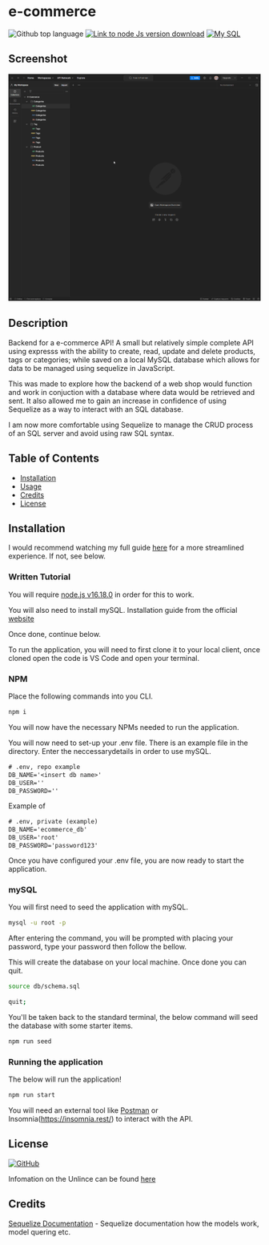 # e-commerce

![Github top language](https://img.shields.io/github/languages/top/JackStockwell/e-commerce)
[![Link to node Js version download](https://img.shields.io/badge/node-v16.18.0-green)](https://nodejs.org/download/release/latest-v16.x/)
[![My SQL](https://img.shields.io/badge/dynamic/json?url=https%3A%2F%2Fraw.githubusercontent.com%2FJackStockwell%2Femployee-tracker%2Fmain%2Fpackage.json&query=%24.dependencies.mysql&label=mySQL)
](https://www.npmjs.com/package/mysql)


## Screenshot

![GIF of the app being used on Postman](./misc/assets/GET_requests.gif)

## Description

Backend for a e-commerce API! A small but relatively simple complete API using expresss with the ability to create, read, update and delete products, tags or categories; while saved on a local MySQL database which allows for data to be managed using sequelize in JavaScript.

This was made to explore how the backend of a web shop would function and work in conjuction with a database where data would be retrieved and sent. It also allowed me to gain an increase in confidence of using Sequelize as a way to interact with an SQL database.

I am now more comfortable using Sequelize to manage the CRUD process of an SQL server and avoid using raw SQL syntax. 

## Table of Contents

- [Installation](#installation)
- [Usage](#usage)
- [Credits](#credits)
- [License](#license)

## Installation 

I would recommend watching my full guide [here](https://app.screencastify.com/manage/videos/gXUTcphsLDZWcojlea68) for a more streamlined experience. If not, see below.

### Written Tutorial

You will require [node.js v16.18.0](https://nodejs.org/download/release/latest-v16.x/) in order for this to work.

You will also need to install mySQL. Installation guide from the official [website](https://dev.mysql.com/doc/mysql-installation-excerpt/8.0/en/windows-install-archive.html)

Once done, continue below.

To run the application, you will need to first clone it to your local client, once cloned open the code is VS Code and open your terminal. 

### NPM

Place the following commands into you CLI.

```sh
npm i
```

You will now have the necessary NPMs needed to run the application.

You will now need to set-up your .env file. There is an example file in the directory. Enter the neccessarydetails in order to use mySQL.
 
```dosini
# .env, repo example
DB_NAME='<insert db name>'
DB_USER=''
DB_PASSWORD=''
```

Example of  

```dosini
# .env, private (example)
DB_NAME='ecommerce_db'
DB_USER='root'
DB_PASSWORD='password123'
```

Once you have configured your .env file, you are now ready to start the application.

### mySQL

You will first need to seed the application with mySQL.

```sh
mysql -u root -p
```

After entering the command, you will be prompted with placing your password, type your password then follow the bellow.

This will create the database on your local machine. Once done you can quit.

```sh
source db/schema.sql
```

```sh
quit;
```

You'll be taken back to the standard terminal, the below command will seed the database with some starter items.

```sh
npm run seed
```

### Running the application

The below will run the application!

```sh
npm run start
```

You will need an external tool like [Postman](https://www.postman.com/) or Insomnia(https://insomnia.rest/) to interact with the API.

## License

[![GitHub](https://img.shields.io/github/license/JackStockwell/employee-tracker)](https://unlicense.org/)

Infomation on the Unlince can be found [here](https://unlicense.org/)

## Credits

[Sequelize Documentation](https://sequelize.org/docs/v6/core-concepts/model-querying-basics/) - Sequelize documentation how the models work, model quering etc.